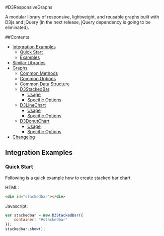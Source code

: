 
#D3ResponsiveGraphs

A modular library of responsive, lightweight, and reusable graphs built with D3js and jQuery (in the next release, jQuery dependency is going to be eliminated). 

##Contents

- [Integration Examples](#integration-examples)
    - [Quick Start](#quick-start)
    - [Examples](#examples)
- [Similar Libraries](#similar-libraries)
- [Graphs](#graphs)
	- [Common Methods](#common-methods)
	- [Common Options](#common-options)
	- [Common Data Structure](#common-data-structure)
	- [D3StackedBar](#d3stackedbar)
		- [Usage](#usage)
		- [Specific Options](#specific-options)
	- [D3LineChart](#d3linechart)
	 	- [Usage](#usage-1)
		- [Specific Options](#specific-options-1)
	- [D3DonutChart](#d3donutchart)
	 	- [Usage](#usage-2)
		- [Specific Options](#specific-options-2)
- [Changelog](#changelog)

## Integration Examples

### Quick Start
Following is a quick example how to create stacked bar chart.

HTML:
```html
<div id="stackedbar"></div>
```
Javascript:
```js
var stackedbar = new D3StackedBar({ 
	container: "#stackedbar"
});
stackedbar.show();
```

